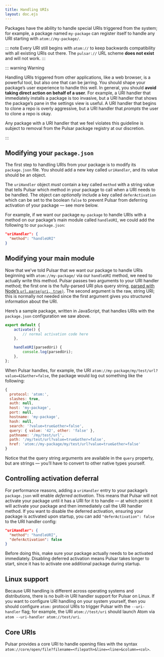 ```yaml
---
title: Handling URIs
layout: doc.ejs
---
```


Packages have the ability to handle special URIs triggered from the system; for example, a package named `my-package` can register itself to handle any URI starting with `atom://my-package/`.

::: note
Every URI still begins with `atom://` to keep backwards compatibility with all existing URIs out there. The `pulsar://` URL scheme **does not exist** and will not work.
:::

::: warning Warning

Handling URIs triggered from other applications, like a web browser, is a powerful tool, but also one that can be jarring. You should shape your package’s user experience to handle this well. In general, you should **avoid taking direct action on behalf of a user**. For example, a URI handler that immediately installs a package is too invasive, but a URI handler that shows the package’s pane in the settings view is useful. A URI handler that begins to clone a repo is overly aggressive, but a URI handler that _prompts_ the user to clone a repo is okay.

Any package with a URI handler that we feel violates this guideline is subject to removal from the Pulsar package registry at our discretion.

:::

## Modifying your `package.json`

The first step to handling URIs from your package is to modify its `package.json` file. You should add a new key called `uriHandler`, and its value should be an object.

The `uriHandler` object _must_ contain a key called `method` with a string value that tells Pulsar which method in your package to call when a URI needs to be handled. The object can _optionally_ include a key called `deferActivation` which can be set to the boolean `false` to prevent Pulsar from deferring activation of your package — see more below.

For example, if we want our package `my-package` to handle URIs with a method on our package’s main module called `handleURI`, we could add the following to our `package.json`:

```json
"uriHandler": {
  "method": "handleURI"
}
```

## Modifying your main module

Now that we’ve told Pulsar that we want our package to handle URIs beginning with `atom://my-package/` via our `handleURI` method, we need to actually write this method. Pulsar passes two arguments to your URI handler method; the first one is the fully-parsed URI plus query string, [parsed with Node’s `url.parse(uri, true)`](https://nodejs.org/api/url.html#url_url_parse_urlstring_parsequerystring_slashesdenotehost). The second argument is the raw, string URI; this is normally not needed since the first argument gives you structured information about the URI.

Here’s a sample package, written in JavaScript, that handles URIs with the `package.json` configuration we saw above.

```js
export default {
	activate() {
		// normal activation code here
	},

	handleURI(parsedUri) {
		console.log(parsedUri);
	},
};
```

When Pulsar handles, for example, the URI `atom://my-package/my/test/url?value=42&other=false`, the package would log out something like the following:

```js
{
  protocol: 'atom:',
  slashes: true,
  auth: null,
  host: 'my-package',
  port: null,
  hostname: 'my-package',
  hash: null,
  search: '?value=true&other=false',
  query: { value: '42', other: 'false' },
  pathname: '/my/test/url',
  path: '/my/test/url?value=true&other=false',
  href: 'atom://my-package/my/test/url?value=true&other=false'
}
```

Notice that the query string arguments are available in the `query` property, but are strings — you’ll have to convert to other native types yourself.

## Controlling activation deferral

For performance reasons, adding a `uriHandler` entry to your package’s `package.json` will enable _deferred activation_. This means that Pulsar will not activate your package until it has a URI for it to handle — at which point it will activate your package and then immediately call the URI handler method. If you want to disable the deferred activation, ensuring your package is activated upon startup, you can add `"deferActivation": false` to the URI handler config:

```json
"uriHandler": {
  "method": "handleURI",
  "deferActivation": false
}
```

Before doing this, make sure your package actually needs to be activated immediately. Disabling deferred activation means Pulsar takes longer to start, since it has to activate one additional package during startup.

## Linux support

Because URI handling is different across operating systems and distributions, there is no built-in URI handler support for Pulsar on Linux. If you want to configure URI handling on your system yourself, then you should configure `atom:` protocol URIs to trigger Pulsar with the `--uri-handler` flag; for example, the URI `atom://test/uri` should launch Atom via `atom --uri-handler atom://test/uri`.

## Core URIs

Pulsar provides a core URI to handle opening files with the syntax `atom://core/open/file?filename=<filepath>&line=<line>&column=<col>`.
